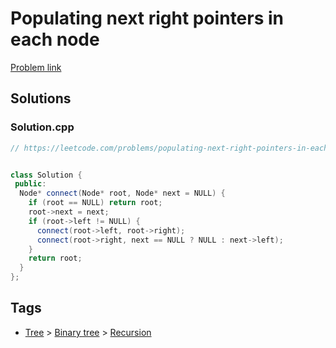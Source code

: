 # Populating next right pointers in each node

[Problem link](https://leetcode.com/problems/populating-next-right-pointers-in-each-node)

## Solutions


### Solution.cpp
```cpp
// https://leetcode.com/problems/populating-next-right-pointers-in-each-node


class Solution {
 public:
  Node* connect(Node* root, Node* next = NULL) {
    if (root == NULL) return root;
    root->next = next;
    if (root->left != NULL) {
      connect(root->left, root->right);
      connect(root->right, next == NULL ? NULL : next->left);
    }
    return root;
  }
};
```
## Tags

* [Tree](/Collections/tree.md#tree) > [Binary tree](/Collections/tree.md#binary-tree) > [Recursion](/Collections/tree.md#recursion)
